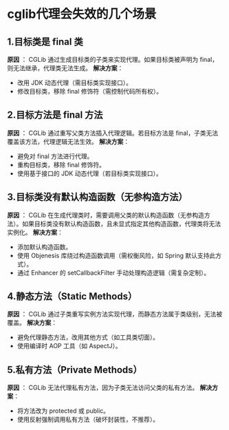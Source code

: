 # cglib代理会失效的几个场景

## 1.目标类是 final 类

**原因** ：
CGLib 通过生成目标类的子类来实现代理。如果目标类被声明为 final，则无法继承，代理类无法生成。
**解决方案**：

- 改用 JDK 动态代理（需目标类实现接口）。
- 修改目标类，移除 final 修饰符（需控制代码所有权）。

## 2.目标方法是 final 方法

**原因** ：
CGLib 通过重写父类方法插入代理逻辑。若目标方法是 final，子类无法覆盖该方法，代理逻辑无法生效。
**解决方案**：

- 避免对 final 方法进行代理。
- 重构目标类，移除 final 修饰符。
- 使用基于接口的 JDK 动态代理（若目标类实现接口）。

## 3.目标类没有默认构造函数（无参构造方法）

**原因** ：
CGLib 在生成代理类时，需要调用父类的默认构造函数（无参构造方法）。如果目标类没有默认构造函数，且未显式指定其他构造函数，代理类将无法实例化。
**解决方案**：

- 添加默认构造函数。
- 使用 Objenesis 库绕过构造函数调用（需权衡风险，如 Spring 默认支持此方式）。
- 通过 Enhancer 的 setCallbackFilter 手动处理构造逻辑（需复杂定制）。

## 4.静态方法（Static Methods）

**原因** ：
CGLib 通过子类重写实例方法实现代理，而静态方法属于类级别，无法被覆盖。
**解决方案**：

- 避免代理静态方法，改用其他方式（如工具类切面）。
- 使用编译时 AOP 工具（如 AspectJ）。

## 5.私有方法（Private Methods）

**原因** ：
CGLib 无法代理私有方法，因为子类无法访问父类的私有方法。
**解决方案**：

- 将方法改为 protected 或 public。
- 使用反射强制调用私有方法（破坏封装性，不推荐）。

